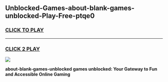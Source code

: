 
## Unblocked-Games-about-blank-games-unblocked-Play-Free-ptqe0
<h3>
<a href="https://premium76.site?title=about-blank-games-unblocked&ref=23A">CLICK TO PLAY</a></h3>
<hr>

<h3>
<a href="https://premium76.site?title=about-blank-games-unblocked&ref=23A">CLICK 2 PLAY</a>
  
</h3>

<a href="https://premium76.site?title=about-blank-games-unblocked&ref=23A"><img src="https://clearcache.store/games.png"></a>


**about-blank-games-unblocked games unblocked: Your Gateway to Fun and Accessible Online Gaming**
